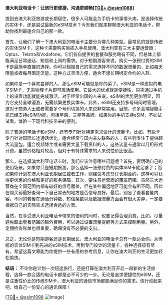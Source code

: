 **澳大利亚电话卡：让旅行更便捷，沟通更顺畅[[TG💪+ @esim1088](https://t.me/s/esim1088)]**

提到去澳大利亚旅游或长期居住，很多人可能会为手机卡的事情头疼。是选择传统的实体卡，还是尝试最新的eSIM技术？今天我们就来聊聊澳大利亚的电话卡，帮助你找到最适合自己的那一款。

首先，让我们了解一下澳大利亚的电话卡主要分为哪几种类型。最常见的就是传统的实体SIM卡，这种卡需要购买后插入手机使用。澳大利亚有三大主要运营商：Optus、Telstra和Vodafone。它们各自提供的套餐和服务略有不同，但总体上都能满足日常通话、短信和上网的需求。对于短期游客来说，购买一张预付费的SIM卡是最简单直接的选择。你可以根据自己的需求选择不同的数据流量包，比如每天限量或者每月固定流量。这种方式灵活方便，适合不想长期绑定合约的人群。

如果你是一个喜欢尝鲜的人，那么eSIM可能就是你的菜了。eSIM是一种虚拟的电子SIM卡，无需物理卡片即可激活使用。它最大的优点就是便捷性，只需通过手机上的设置功能就能完成激活。对于经常出国的人来说，eSIM的优势更加明显，因为它支持全球漫游，无需频繁更换实体卡。此外，eSIM还支持多号码同时管理，这对于商务人士或者需要多个号码切换的人来说非常实用。目前，许多高端智能手机已经支持eSIM功能，包括苹果、三星等品牌。如果你的手机支持eSIM，不妨试试看，体验一下现代科技带来的便利。

除了普通的电话卡和eSIM，还有专门针对特定需求设计的流量卡。比如，有些卡专门针对国际长途通话优化，适合经常与国内亲友联系的人；有些则专注于提供超大流量包，适合视频博主或者需要大量下载资料的人。这些流量卡通常以月租形式计费，虽然价格相对较高，但对于有特殊需求的人来说性价比很高。

那么，在选择澳大利亚电话卡时，我们应该注意哪些问题呢？首先，要明确自己的使用场景。如果你只是短期旅游，那么选择一张预付费的实体SIM卡就足够了；而如果你计划在澳大利亚长期居住或者工作，则建议考虑签订长期合约，这样可以获得更优惠的价格和更好的服务保障。其次，要注意运营商的覆盖范围。虽然三大运营商在全国范围内都有较好的信号覆盖，但在某些偏远地区可能会有所不同，因此在购买前最好查询一下自己常去的地方是否信号良好。最后，别忘了查看套餐内容。不同的套餐在通话分钟数、短信条数以及数据流量方面会有很大差异，一定要根据自己的实际需求选择合适的方案。

当然，在享受澳大利亚电话卡带来的便利的同时，也要记得合理消费。比如，尽量避免超出套餐范围的额外费用，可以通过设置流量提醒等方式来控制用量。另外，定期检查账单也很重要，确保没有不必要的支出。

总之，无论你是短期游客还是长期居民，澳大利亚的电话卡总有一款适合你。从传统的实体SIM卡到先进的eSIM技术，再到专门设计的流量卡，各种选择应有尽有。希望这篇文章能为你提供一些有用的参考信息，让你在澳大利亚的生活更加轻松愉快。

**结语：** 不论你是计划一次短途旅行，还是打算在澳大利亚开启一段新的生活旅程，选择一款合适的电话卡都是必不可少的一步。无论是追求便捷性的eSIM，还是注重性价比的传统SIM卡，澳大利亚的通信市场都能满足你的需求。快行动起来吧，给自己一份安心的通讯保障！

[[TG💪+ @esim1088](https://t.me/s/esim1088) ![Image](https://i.postimg.cc/4NQfJmqS/Snipaste-2025-05-13-00-14-12.png)]